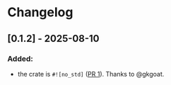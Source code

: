 # Changelog

## [0.1.2] - 2025-08-10

### Added:
- the crate is `#![no_std]` ([PR 1](https://github.com/monoid/harm/pull/1)). Thanks to @gkgoat.
